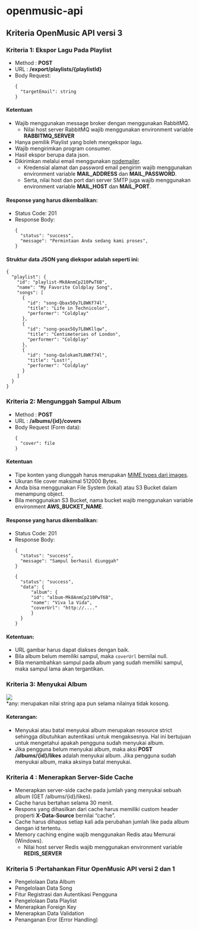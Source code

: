 # openmusic-api

## Kriteria OpenMusic API versi 3
### Kriteria 1: Ekspor Lagu Pada Playlist
- Method : **POST**
- URL : **/export/playlists/{playlistId}**
- Body Request:
  ```
  {
    "targetEmail": string
  }
  ```

#### Ketentuan
- Wajib menggunakan message broker dengan menggunakan RabbitMQ.
  - Nilai host server RabbitMQ wajib menggunakan environment variable **RABBITMQ_SERVER**
- Hanya pemilik Playlist yang boleh mengekspor lagu.
- Wajib mengirimkan program consumer.
- Hasil ekspor berupa data json.
- Dikirimkan melalui email menggunakan [nodemailer](https://nodemailer.com/).
  - Kredensial alamat dan password email pengirim wajib menggunakan environment variable **MAIL_ADDRESS** dan **MAIL_PASSWORD**.
  - Serta, nilai host dan port dari server SMTP juga wajib menggunakan environment variable **MAIL_HOST** dan **MAIL_PORT**.

#### Response yang harus dikembalikan:
- Status Code: 201
- Response Body:
  ```
  {
    "status": "success",
    "message": "Permintaan Anda sedang kami proses",
  }
  ```

#### Struktur data JSON yang diekspor adalah seperti ini:
```
{
  "playlist": {
    "id": "playlist-Mk8AnmCp210PwT6B",
    "name": "My Favorite Coldplay Song",
    "songs": [
      {
        "id": "song-Qbax5Oy7L8WKf74l",
        "title": "Life in Technicolor",
        "performer": "Coldplay"
      },
      {
        "id": "song-poax5Oy7L8WKllqw",
        "title": "Centimeteries of London",
        "performer": "Coldplay"
      },
      {
        "id": "song-Qalokam7L8WKf74l",
        "title": "Lost!",
        "performer": "Coldplay"
      }
    ]
  }
}
```

### Kriteria 2: Mengunggah Sampul Album 
- Method : **POST**
- URL : **/albums/{id}/covers**
- Body Request (Form data):
  ```
  {
    "cover": file
  }
  ```

#### Ketentuan
- Tipe konten yang diunggah harus merupakan [MIME types dari images](https://developer.mozilla.org/en-US/docs/Web/HTTP/Basics_of_HTTP/MIME_types#image_types).
- Ukuran file cover maksimal 512000 Bytes.
- Anda bisa menggunakan File System (lokal) atau S3 Bucket dalam menampung object.
- Bila menggunakan S3 Bucket, nama bucket wajib menggunakan variable environment **AWS_BUCKET_NAME**.

#### Response yang harus dikembalikan:
- Status Code: 201
- Response Body:
  ```
  {
    "status": "success",
    "message": "Sampul berhasil diunggah"
  }
  ```
  ```
  {
    "status": "success",
    "data": {
        "album": {
        "id": "album-Mk8AnmCp210PwT6B",
        "name": "Viva la Vida",
        "coverUrl": "http://...."
        }
    }
  }
  ```

#### Ketentuan:
- URL gambar harus dapat diakses dengan baik.
- Bila album belum memiliki sampul, maka `coverUrl` bernilai null.
- Bila menambahkan sampul pada album yang sudah memiliki sampul, maka sampul lama akan tergantikan.

### Kriteria 3: Menyukai Album
<img src="https://dicoding-web-img.sgp1.cdn.digitaloceanspaces.com/original/academy/dos:5525ed4d2c0bfb75b13b1f675df69e3720211215150450.png">
<br>
*any: merupakan nilai string apa pun selama nilainya tidak kosong.

#### Keterangan:
- Menyukai atau batal menyukai album merupakan resource strict sehingga dibutuhkan autentikasi untuk mengaksesnya. Hal ini bertujuan untuk mengetahui apakah pengguna sudah menyukai album.
- Jika pengguna belum menyukai album, maka aksi **POST** **/albums/{id}/likes** adalah menyukai album. Jika pengguna sudah menyukai album, maka aksinya batal menyukai.

### Kriteria 4 : Menerapkan Server-Side Cache
- Menerapkan server-side cache pada jumlah yang menyukai sebuah album (GET /albums/{id}/likes).
- Cache harus bertahan selama 30 menit.
- Respons yang dihasilkan dari cache harus memiliki custom header properti **X-Data-Source** bernilai “cache”.
- Cache harus dihapus setiap kali ada perubahan jumlah like pada album dengan id tertentu.
- Memory caching engine wajib menggunakan Redis atau Memurai (Windows).
  - Nilai host server Redis wajib menggunakan environment variable **REDIS_SERVER**

### Kriteria 5 :Pertahankan Fitur OpenMusic API versi 2 dan 1
- Pengelolaan Data Album
- Pengelolaan Data Song
- Fitur Registrasi dan Autentikasi Pengguna
- Pengelolaan Data Playlist 
- Menerapkan Foreign Key
- Menerapkan Data Validation
- Penanganan Eror (Error Handling)